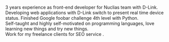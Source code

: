 3 years experience as front-end developer for Nuclias team with D-Link.
Developing web applications with D-Link switch to present real time device status.
Finished Google foobar challenge 4th level with Python.  
Self-taught and highly self-motivated on programming languages, love learning new things and try new things.  
Work for my freelance clients for SEO service .
